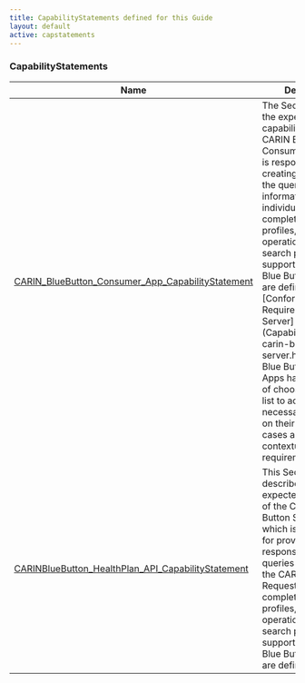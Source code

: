 ```yaml
---
title: CapabilityStatements defined for this Guide
layout: default
active: capstatements
---
```


<!-- { :.no_toc } -->

<!-- TOC  the css styling for this is \pages\assets\css\project.css under 'markdown-toc'-->

<!-- * Do not remove this line (it will not be displayed)
{:toc} -->

<!-- end TOC -->

### CapabilityStatements

<table>
<thead>
<tr>
<th>Name</th>
<th>Description</th>
</tr>
</thead>
<tbody>
<tr>
<td><a href="CapabilityStatement-carin-bb-consumer-app.html">CARIN_BlueButton_Consumer_App_CapabilityStatement</a></td>
<td>The Section describes the expected capabilities of the CARIN Blue Button Consumer App which is responsible for creating and initiating the queries for information about an individual patient. The complete list of FHIR profiles, RESTful operations, and search parameters supported by CARIN Blue Button Servers are defined in the [Conformance Requirements for Server](CapabilityStatement-carin-bb-server.html). CARIN Blue Button Consumer Apps have the option of choosing from this list to access necessary data based on their local use cases and other contextual requirements.</td>
</tr>
<tr>
<td><a href="CapabilityStatement-carin-bb-healthplan-api.html">CARINBlueButton_HealthPlan_API_CapabilityStatement</a></td>
<td>This Section describes the expected capabilities of the CARIN Blue Button Server actor which is responsible for providing responses to the queries submitted by the CARIN Blue Button Requestors. The complete list of FHIR profiles, RESTful operations, and search parameters supported by CARIN Blue Button Servers are defined.</td>
</tr>
</tbody>
</table>
